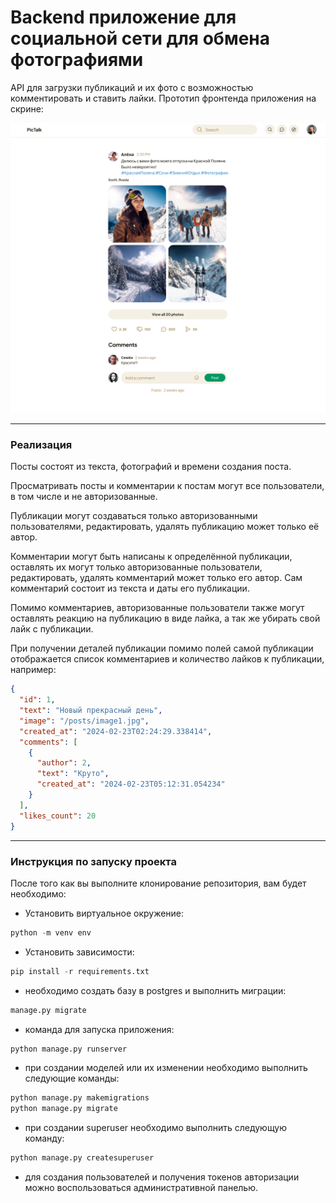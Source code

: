 # Backend приложение для социальной сети для обмена фотографиями
API для загрузки публикаций и их фото с возможностью комментировать и ставить лайки.
Прототип фронтенда приложения на скрине:

![Design](/social_network/Design.png)

-----

### Реализация

Посты состоят из текста, фотографий и времени создания поста.

Просматривать посты и комментарии к постам могут все пользователи, в том числе и не авторизованные.

Публикации могут создаваться только авторизованными пользователями, редактировать, удалять публикацию может только её 
автор.

Комментарии могут быть написаны к определённой публикации, оставлять их могут только авторизованные пользователи,
редактировать, удалять комментарий может только его автор.
Сам комментарий состоит из текста и даты его публикации.

Помимо комментариев, авторизованные пользователи также могут оставлять реакцию на публикацию в виде лайка, а так же 
убирать свой лайк с публикации.

При получении деталей публикации помимо полей самой публикации отображается список комментариев и количество 
лайков к публикации, например:

```json
{
  "id": 1,
  "text": "Новый прекрасный день",
  "image": "/posts/image1.jpg",
  "created_at": "2024-02-23T02:24:29.338414",
  "comments": [
    {
      "author": 2,
      "text": "Круто",
      "created_at": "2024-02-23T05:12:31.054234"
    }
  ],
  "likes_count": 20
}
```

-----


### Инструкция по запуску проекта
После того как вы выполните клонирование репозитория, вам будет необходимо:

* Установить виртуальное окружение:
```python
python -m venv env
```
* Установить зависимости:
```python
pip install -r requirements.txt
```
* необходимо создать базу в postgres и выполнить миграции:
```python
manage.py migrate
```
* команда для запуска приложения:
```python
python manage.py runserver
```
* при создании моделей или их изменении необходимо выполнить следующие команды:
```python
python manage.py makemigrations
python manage.py migrate
```
*  при создании superuser необходимо выполнить следующую команду:
```python
python manage.py createsuperuser
```
* для создания пользователей и получения токенов авторизации можно воспользоваться административной панелью.